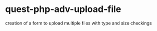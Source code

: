 # quest-php-adv-upload-file
creation of a form to upload multiple files with type and size checkings
